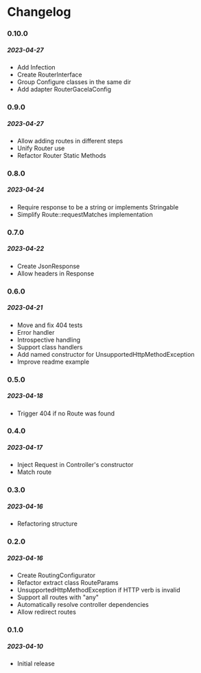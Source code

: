 # Changelog

### 0.10.0

##### 2023-04-27

- Add Infection
- Create RouterInterface
- Group Configure classes in the same dir
- Add adapter RouterGacelaConfig

### 0.9.0

##### 2023-04-27

- Allow adding routes in different steps
- Unify Router use
- Refactor Router Static Methods

### 0.8.0

##### 2023-04-24

- Require response to be a string or implements Stringable
- Simplify Route::requestMatches implementation

### 0.7.0

##### 2023-04-22

- Create JsonResponse
- Allow headers in Response

### 0.6.0

##### 2023-04-21

- Move and fix 404 tests
- Error handler
- Introspective handling
- Support class handlers
- Add named constructor for UnsupportedHttpMethodException
- Improve readme example

### 0.5.0

##### 2023-04-18

- Trigger 404 if no Route was found

### 0.4.0

##### 2023-04-17

- Inject Request in Controller's constructor
- Match route

### 0.3.0

##### 2023-04-16

- Refactoring structure

### 0.2.0

##### 2023-04-16

- Create RoutingConfigurator
- Refactor extract class RouteParams
- UnsupportedHttpMethodException if HTTP verb is invalid
- Support all routes with "any"
- Automatically resolve controller dependencies
- Allow redirect routes

### 0.1.0

##### 2023-04-10

- Initial release